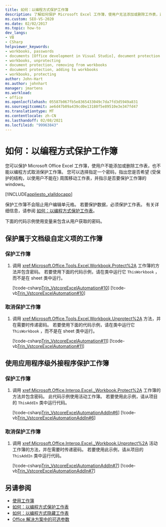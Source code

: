 ```yaml
---
title: 如何：以编程方式保护工作簿
description: 了解如何保护 Microsoft Excel 工作簿，使用户无法添加或删除工作表，还可以通过编程方式取消保护工作簿。
ms.custom: SEO-VS-2020
ms.date: 02/02/2017
ms.topic: how-to
dev_langs:
- VB
- CSharp
helpviewer_keywords:
- workbooks, passwords
- documents [Office development in Visual Studio], document protection
- workbooks, unprotecting
- document protection, removing from workbooks
- document protection, adding to workbooks
- workbooks, protecting
author: John-Hart
ms.author: johnhart
manager: jmartens
ms.workload:
- office
ms.openlocfilehash: 05587b067fb5e8365433049c7da7fd3d5949a831
ms.sourcegitcommit: ae6d47b09a439cd0e13180f5e89510e3e347fd47
ms.translationtype: MT
ms.contentlocale: zh-CN
ms.lasthandoff: 02/08/2021
ms.locfileid: "99963843"
---
```

# <a name="how-to-programmatically-protect-workbooks"></a>如何：以编程方式保护工作簿
  您可以保护 Microsoft Office Excel 工作簿，使用户不能添加或删除工作表，也不能以编程方式取消保护工作簿。 您可以选择指定一个密码，指出您是否希望 (受保护的结构，以使用户不能在) 周围移动工作表，并指示是否要保护工作簿的 windows。

 [!INCLUDE[appliesto_xlalldocapp](../vsto/includes/appliesto-xlalldocapp-md.md)]

 保护工作簿不会阻止用户编辑单元格。 若要保护数据，必须保护工作表。 有关详细信息，请参阅 [如何：以编程方式保护工作表](../vsto/how-to-programmatically-protect-worksheets.md)。

 下面的代码示例使用变量来包含从用户获取的密码。

## <a name="protect-a-workbook-that-is-part-of-a-document-level-customization"></a>保护属于文档级自定义项的工作簿

### <a name="to-protect-a-workbook"></a>保护工作簿

1. 调用 <xref:Microsoft.Office.Tools.Excel.Workbook.Protect%2A> 工作簿的方法并包含密码。 若要使用下面的代码示例，请在类中运行它 `ThisWorkbook` ，而不是在 sheet 类中运行。

     [!code-csharp[Trin_VstcoreExcelAutomation#10](../vsto/codesnippet/CSharp/Trin_VstcoreExcelAutomationCS/ThisWorkbook.cs#10)]
     [!code-vb[Trin_VstcoreExcelAutomation#10](../vsto/codesnippet/VisualBasic/Trin_VstcoreExcelAutomation/ThisWorkbook.vb#10)]

### <a name="to-unprotect-a-workbook"></a>取消保护工作簿

1. 调用 <xref:Microsoft.Office.Tools.Excel.Workbook.Unprotect%2A> 方法，并在需要时传递密码。 若要使用下面的代码示例，请在类中运行它 `ThisWorkbook` ，而不是在 sheet 类中运行。

     [!code-csharp[Trin_VstcoreExcelAutomation#11](../vsto/codesnippet/CSharp/Trin_VstcoreExcelAutomationCS/ThisWorkbook.cs#11)]
     [!code-vb[Trin_VstcoreExcelAutomation#11](../vsto/codesnippet/VisualBasic/Trin_VstcoreExcelAutomation/ThisWorkbook.vb#11)]

## <a name="protect-a-workbook-by-using-an-application-level-add-in"></a>使用应用程序级外接程序保护工作簿

### <a name="to-protect-a-workbook"></a>保护工作簿

1. 调用 <xref:Microsoft.Office.Interop.Excel._Workbook.Protect%2A> 工作簿的方法并包含密码。 此代码示例使用活动工作簿。 若要使用此示例，请从项目的 `ThisAddIn` 类中运行代码。

     [!code-csharp[Trin_VstcoreExcelAutomationAddIn#6](../vsto/codesnippet/CSharp/trin_vstcoreexcelautomationaddin/ThisAddIn.cs#6)]
     [!code-vb[Trin_VstcoreExcelAutomationAddIn#6](../vsto/codesnippet/VisualBasic/trin_vstcoreexcelautomationaddin/ThisAddIn.vb#6)]

### <a name="to-unprotect-a-workbook"></a>取消保护工作簿

1. 调用 <xref:Microsoft.Office.Interop.Excel._Workbook.Unprotect%2A> 活动工作簿的方法，并在需要时传递密码。 若要使用此示例，请从项目的 `ThisAddIn` 类中运行代码。

     [!code-csharp[Trin_VstcoreExcelAutomationAddIn#7](../vsto/codesnippet/CSharp/trin_vstcoreexcelautomationaddin/ThisAddIn.cs#7)]
     [!code-vb[Trin_VstcoreExcelAutomationAddIn#7](../vsto/codesnippet/VisualBasic/trin_vstcoreexcelautomationaddin/ThisAddIn.vb#7)]

## <a name="see-also"></a>另请参阅
- [使用工作簿](../vsto/working-with-workbooks.md)
- [如何：以编程方式保护工作表](../vsto/how-to-programmatically-protect-worksheets.md)
- [如何：以编程方式隐藏工作表](../vsto/how-to-programmatically-hide-worksheets.md)
- [Office 解决方案中的可选参数](../vsto/optional-parameters-in-office-solutions.md)
